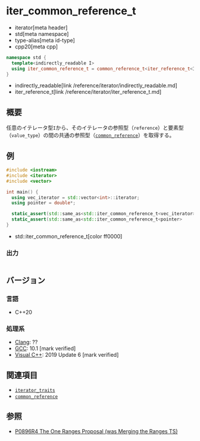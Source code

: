 # iter_common_reference_t
* iterator[meta header]
* std[meta namespace]
* type-alias[meta id-type]
* cpp20[meta cpp]

```cpp
namespace std {
  template<indirectly_readable I>
  using iter_common_reference_t = common_reference_t<iter_reference_t<I>, iter_value_t<I>&>;
}
```
* indirectly_readable[link /reference/iterator/indirectly_readable.md]
* iter_reference_t[link /reference/iterator/iter_reference_t.md]

## 概要

任意のイテレータ型`I`から、そのイテレータの参照型（`reference`）と要素型（`value_type`）の間の共通の参照型（[`common_reference`](/reference/type_traits/common_reference.md)）を取得する。

## 例
```cpp example
#include <iostream>
#include <iterator>
#include <vector>

int main() {
  using vec_iterator = std::vector<int>::iterator;
  using pointer = double*;

  static_assert(std::same_as<std::iter_common_reference_t<vec_iterator>, int&>);
  static_assert(std::same_as<std::iter_common_reference_t<pointer>     , double&>);
}
```
* std::iter_common_reference_t[color ff0000]

### 出力
```
```

## バージョン
### 言語
- C++20

### 処理系
- [Clang](/implementation.md#clang): ??
- [GCC](/implementation.md#gcc): 10.1 [mark verified]
- [Visual C++](/implementation.md#visual_cpp): 2019 Update 6 [mark verified]

## 関連項目

- [`iterator_traits`](iterator_traits.md)
- [`common_reference`](/reference/type_traits/common_reference.md)

## 参照

- [P0896R4 The One Ranges Proposal (was Merging the Ranges TS)](http://www.open-std.org/jtc1/sc22/wg21/docs/papers/2018/p0896r4.pdf)
